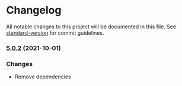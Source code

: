 # Changelog

All notable changes to this project will be documented in this file. See [standard-version](https://github.com/conventional-changelog/standard-version) for commit guidelines.

### [5.0.2](https://github.com/tiagoporto/gerador-validador-cpf/compare/v5.0.1...v5.0.2) (2021-10-01)

### Changes

- Remove dependencies
